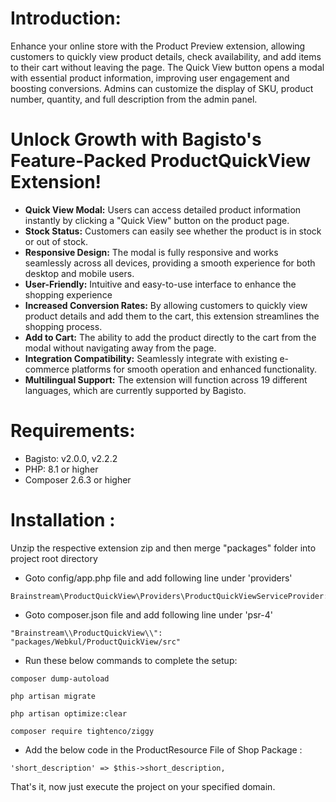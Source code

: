 # Introduction:

Enhance your online store with the Product Preview extension, allowing customers to quickly view product details, check availability, and add items to their cart without leaving the page. The Quick View button opens a modal with essential product information, improving user engagement and boosting conversions. Admins can customize the display of SKU, product number, quantity, and full description from the admin panel.


# Unlock Growth with Bagisto's Feature-Packed ProductQuickView Extension!

* **Quick View Modal:** Users can access detailed product information instantly by clicking a "Quick View" button on the product page.
* **Stock Status:**  Customers can easily see whether the product is in stock or out of stock.
* **Responsive Design:** The modal is fully responsive and works seamlessly across all devices, providing a smooth experience for both desktop and mobile users.
* **User-Friendly:** Intuitive and easy-to-use interface to enhance the shopping experience
* **Increased Conversion Rates:**  By allowing customers to quickly view product details and add them to the cart, this extension streamlines the shopping process.
* **Add to Cart:**  The ability to add the product directly to the cart from the modal without navigating away from the page.
* **Integration Compatibility:** Seamlessly integrate with existing e-commerce platforms for smooth operation and enhanced functionality.
* **Multilingual Support:** The extension will function across 19 different languages, which are currently supported by Bagisto.


# Requirements:
* Bagisto: v2.0.0, v2.2.2
* PHP: 8.1 or higher
* Composer 2.6.3 or higher

# Installation :
Unzip the respective extension zip and then merge "packages" folder into project root directory

* Goto config/app.php file and add following line under 'providers'

```
Brainstream\ProductQuickView\Providers\ProductQuickViewServiceProvider::class
```

* Goto composer.json file and add following line under 'psr-4'

```
"Brainstream\\ProductQuickView\\": "packages/Webkul/ProductQuickView/src"
```
* Run these below commands to complete the setup:

```
composer dump-autoload
```
```
php artisan migrate
```
```
php artisan optimize:clear
```

```
composer require tightenco/ziggy
```

* Add the below code in the ProductResource File of Shop Package :

```
'short_description' => $this->short_description,
```


That's it, now just execute the project on your specified domain.
